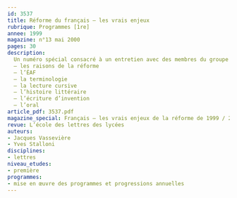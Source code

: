 ```yaml
---
id: 3537
title: Réforme du français – les vrais enjeux
rubrique: Programmes [1re]
annee: 1999
magazine: n°13 mai 2000
pages: 30
description: 
  Un numéro spécial consacré à un entretien avec des membres du groupe d’experts initiateur de cette réforme, débat portant sur – 
  – les raisons de la réforme
  – l’ÉAF
  – la terminologie
  – la lecture cursive
  – l’histoire littéraire
  – l’écriture d’invention
  – l’oral
article_pdf: 3537.pdf
magazine_special: Français – les vrais enjeux de la réforme de 1999 / 2000
revue: L’école des lettres des lycées
auteurs:
- Jacques Vassevière
- Yves Stalloni
disciplines:
- lettres
niveau_etudes:
- première
programmes:
- mise en œuvre des programmes et progressions annuelles
---
```

